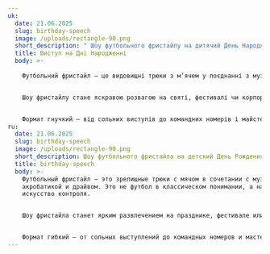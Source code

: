 ```yaml
---
uk:
  date: 21.06.2025
  slug: birthday-speech
  image: /uploads/rectangle-90.png
  short_description: " Шоу футбольного фристайлу на дитячий День Народження "
  title: Виступ на Дні Народженні
  body: >-
    
    Футбольний фристайл – це видовищні трюки з м’ячем у поєднанні з музикою, акробатикою та драйвом. Це не футбол у класичному розумінні, а справжнє мистецтво контролю.


    Шоу фристайлу стане яскравою розвагою на святі, фестивалі чи корпоративі. Енергія, динаміка та інтерактив з глядачами створюють незабутню атмосферу.


    Формат гнучкий – від сольних виступів до командних номерів і майстер-класів. Це сучасно, ефектно й завжди вражає публіку.
ru:
  date: 21.06.2025
  slug: birthday-speech
  image: /uploads/rectangle-90.png
  short_description: Шоу футбольного фристайла на детский День Рождения
  title: birthday-speech
  body: >-
    Футбольный фристайл — это зрелищные трюки с мячом в сочетании с музыкой,
    акробатикой и драйвом. Это не футбол в классическом понимании, а настоящее
    искусство контроля.


    Шоу фристайла станет ярким развлечением на празднике, фестивале или корпоративе. Энергия, динамика и интерактив со зрителями создают незабываемую атмосферу.


    Формат гибкий — от сольных выступлений до командных номеров и мастер-классов. Это современно, эффектно и всегда впечатляет публику.
---
```

